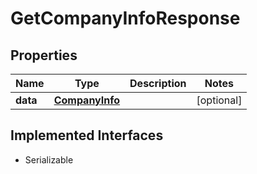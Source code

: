 

# GetCompanyInfoResponse



## Properties

Name | Type | Description | Notes
------------ | ------------- | ------------- | -------------
**data** | [**CompanyInfo**](CompanyInfo.md) |  |  [optional]


## Implemented Interfaces

* Serializable


